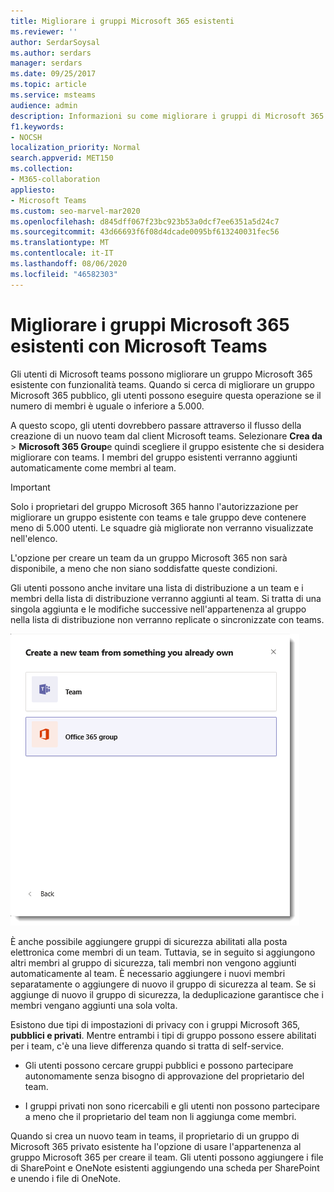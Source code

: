 ```yaml
---
title: Migliorare i gruppi Microsoft 365 esistenti
ms.reviewer: ''
author: SerdarSoysal
ms.author: serdars
manager: serdars
ms.date: 09/25/2017
ms.topic: article
ms.service: msteams
audience: admin
description: Informazioni su come migliorare i gruppi di Microsoft 365 con Microsoft teams invitando una lista di distribuzione in un team, aggiungendo gruppi di sicurezza abilitati alla posta elettronica e altro ancora.
f1.keywords:
- NOCSH
localization_priority: Normal
search.appverid: MET150
ms.collection:
- M365-collaboration
appliesto:
- Microsoft Teams
ms.custom: seo-marvel-mar2020
ms.openlocfilehash: d845dff067f23bc923b53a0dcf7ee6351a5d24c7
ms.sourcegitcommit: 43d66693f6f08d4dcade0095bf613240031fec56
ms.translationtype: MT
ms.contentlocale: it-IT
ms.lasthandoff: 08/06/2020
ms.locfileid: "46582303"
---
```

<a name="enhance-existing-microsoft-365-groups-with-microsoft-teams"></a>Migliorare i gruppi Microsoft 365 esistenti con Microsoft Teams
=======================================================

Gli utenti di Microsoft teams possono migliorare un gruppo Microsoft 365 esistente con funzionalità teams. Quando si cerca di migliorare un gruppo Microsoft 365 pubblico, gli utenti possono eseguire questa operazione se il numero di membri è uguale o inferiore a 5.000.

A questo scopo, gli utenti dovrebbero passare attraverso il flusso della creazione di un nuovo team dal client Microsoft teams. Selezionare **Crea da**  >  **Microsoft 365 Group**e quindi scegliere il gruppo esistente che si desidera migliorare con teams. I membri del gruppo esistenti verranno aggiunti automaticamente come membri al team.

> [!IMPORTANT]
> Solo i proprietari del gruppo Microsoft 365 hanno l'autorizzazione per migliorare un gruppo esistente con teams e tale gruppo deve contenere meno di 5.000 utenti. Le squadre già migliorate non verranno visualizzate nell'elenco.
>
>L'opzione per creare un team da un gruppo Microsoft 365 non sarà disponibile, a meno che non siano soddisfatte queste condizioni.

Gli utenti possono anche invitare una lista di distribuzione a un team e i membri della lista di distribuzione verranno aggiunti al team. Si tratta di una singola aggiunta e le modifiche successive nell'appartenenza al gruppo nella lista di distribuzione non verranno replicate o sincronizzate con teams.

![Screenshot dell'opzione per creare un team da un gruppo Microsoft 365.](media/Enhance_Existing_Office_365_groups_with_Microsoft_Teams_image2.png)

È anche possibile aggiungere gruppi di sicurezza abilitati alla posta elettronica come membri di un team. Tuttavia, se in seguito si aggiungono altri membri al gruppo di sicurezza, tali membri non vengono aggiunti automaticamente al team. È necessario aggiungere i nuovi membri separatamente o aggiungere di nuovo il gruppo di sicurezza al team. Se si aggiunge di nuovo il gruppo di sicurezza, la deduplicazione garantisce che i membri vengano aggiunti una sola volta.

Esistono due tipi di impostazioni di privacy con i gruppi Microsoft 365, **pubblici e privati**. Mentre entrambi i tipi di gruppo possono essere abilitati per i team, c'è una lieve differenza quando si tratta di self-service.

-   Gli utenti possono cercare gruppi pubblici e possono partecipare autonomamente senza bisogno di approvazione del proprietario del team.

-   I gruppi privati non sono ricercabili e gli utenti non possono partecipare a meno che il proprietario del team non li aggiunga come membri.

Quando si crea un nuovo team in teams, il proprietario di un gruppo di Microsoft 365 privato esistente ha l'opzione di usare l'appartenenza al gruppo Microsoft 365 per creare il team. Gli utenti possono aggiungere i file di SharePoint e OneNote esistenti aggiungendo una scheda per SharePoint e unendo i file di OneNote.
